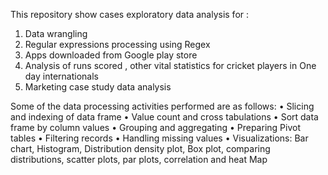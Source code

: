 This repository show cases exploratory data analysis for : 
1. Data wrangling
2. Regular expressions processing using Regex
3. Apps downloaded from Google play store
4. Analysis of runs scored , other vital statistics for cricket players in One day internationals
5. Marketing case study data analysis

Some of the data processing activities performed are as follows:
•	Slicing and indexing of data frame
•	Value count and cross tabulations
•	Sort data frame by column values
•	Grouping and aggregating
•	Preparing Pivot tables
•	Filtering records
•	Handling missing values
•	Visualizations: Bar chart, Histogram, Distribution density plot, Box plot, comparing distributions, scatter plots, par plots, correlation and heat Map

   
